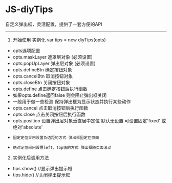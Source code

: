 # JS-diyTips
自定义弹出框，灵活配置，提供了一套方便的API

-----------------------------------------------------

1.  开始使用 实例化 var tips = new diyTips(opts)

 * opts选项配置
 * opts.maskLayer 遮罩层对象  (必须设置)
 * opts.popUpLayer 弹出层对象  (必须设置)
 * opts.defineBtn 确定按钮对象
 * opts.cancelBtn 取消按钮对象
 * opts.closeBtn 关闭按钮对象
 * opts.define 点击确定按钮后执行函数
 * 	如果opts.define返回false 则会阻止弹出框关闭 
 *	一般用于做一些检测 保持弹出框为显示状态并执行某些动作
 * opts.cancel 点击取消按钮后执行函数
 * opts.close 点击关闭按钮后执行函数
 * opts.position 设置弹出层对象垂直居中定位 默认无设置  可设置固定'fixed' 或绝对'absolute'
 *     固定定位采用设置负边距的方式 弹出框固定在页面
 *     绝对定位采用设置left、top值的方式 弹出框随页面滚动

2. 实例化后调用方法
 * tips.show() //显示弹出提示框
 * tips.hide() //关闭弹出提示框
